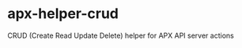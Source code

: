 apx-helper-crud
===============

CRUD (Create Read Update Delete) helper for APX API server actions
